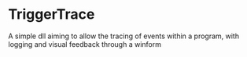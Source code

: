 # TriggerTrace
A simple dll aiming to allow the tracing of events within a program, with logging and visual feedback through a winform
